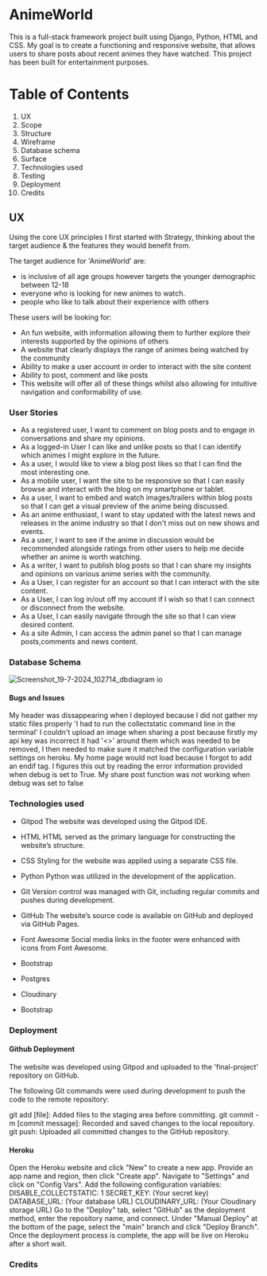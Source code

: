 # AnimeWorld
This is a full-stack framework project built using Django, Python, HTML and CSS. My goal is to create a functioning and responsive website, that allows users to share posts about recent animes they have  watched.  This project has been built for entertainment purposes.

# Table of Contents
1. UX
2. Scope
3. Structure
4. Wireframe
5. Database schema
6. Surface
7. Technologies used
8. Testing
9. Deployment
10. Credits

## UX

Using the core UX principles I first started with Strategy, thinking about the target audience & the features they would benefit from.

The target audience for 'AnimeWorld' are:

* is inclusive of all age groups however targets the younger demographic between 12-18
* everyone who is looking for new animes to watch.
* people who like to talk about their experience with others
  
These users will be looking for:

* An fun website, with information allowing them to further explore their interests supported by the opinions of others
* A website that clearly displays the range of animes being watched by the community
* Ability to make a user account in order to interact with the site content
* Ability to post, comment and like posts
* This website will offer all of these things whilst also allowing for intuitive navigation and conformability of use.

### User Stories 

* As a registered user, I want to comment on blog posts and to engage in conversations and share my opinions.
* As a logged-in User I can like and unlike posts so that I can identify which animes I might explore in the future.
* As a user, I would like to view a blog post likes so that I can find the most interesting one.
* As a mobile user, I want the site to be responsive so that I can easily browse and interact with the blog on my smartphone or tablet.
* As a user, I want to embed and watch images/trailers within blog posts so that I can get a visual preview of the anime being discussed.
* As an anime enthusiast, I want to stay updated with the latest news and releases in the anime industry so that I don't miss out on new shows and events.
* As a user, I want to see if the anime in discussion would be recommended alongside ratings from other users to help me decide whether an anime is worth watching.
* As a writer, I want to publish blog posts so that I can share my insights and opinions on various anime series with the community.
* As a User, I can register for an account so that I can interact with the site content.
* As a User, I can log in/out off my account if I wish so that I can connect or disconnect from the website.
* As a User, I can easily navigate through the site so that I can view desired content.
* As a site Admin, I can access the admin panel so that I can manage posts,comments and news content.

### Database Schema
![Screenshot_19-7-2024_102714_dbdiagram io](https://github.com/user-attachments/assets/de494ce3-3bc1-4e2e-8202-50f27448c6e3)

#### Bugs and Issues

My header was dissappearing when I deployed because I did not gather my static files properly 'I had to run the collectstatic command line in the terminal'
I couldn't upload an image when sharing a post because firstly my api key was incorrect it had '<>' around them which was needed to be removed, I then needed to make sure it matched the configuration variable settings on heroku.
My home page would not load because I forgot to add an endif tag. I figures this out by reading the error information provided when debug is set to True.
My share post function was not working when debug was set to false

### Technologies used
* Gitpod
The website was developed using the Gitpod IDE.

* HTML
HTML served as the primary language for constructing the website’s structure.

* CSS
Styling for the website was applied using a separate CSS file.

* Python
Python was utilized in the development of the application.

* Git
Version control was managed with Git, including regular commits and pushes during development.

* GitHub
The website’s source code is available on GitHub and deployed via GitHub Pages.

* Font Awesome
Social media links in the footer were enhanced with icons from Font Awesome.

* Bootstrap

* Postgres

* Cloudinary 

* Bootstrap

### Deployment 
#### Github Deployment 

The website was developed using Gitpod and uploaded to the 'final-project' repository on GitHub.

The following Git commands were used during development to push the code to the remote repository:

git add [file]: Added files to the staging area before committing.
git commit -m [commit message]: Recorded and saved changes to the local repository.
git push: Uploaded all committed changes to the GitHub repository.

#### Heroku 

Open the Heroku website and click "New" to create a new app.
Provide an app name and region, then click "Create app".
Navigate to "Settings" and click on "Config Vars". Add the following configuration variables:
DISABLE_COLLECTSTATIC: 1
SECRET_KEY: (Your secret key)
DATABASE_URL: (Your database URL)
CLOUDINARY_URL: (Your Cloudinary storage URL) 
Go to the "Deploy" tab, select "GitHub" as the deployment method, enter the repository name, and connect.
Under "Manual Deploy" at the bottom of the page, select the "main" branch and click "Deploy Branch".
Once the deployment process is complete, the app will be live on Heroku after a short wait.

### Credits







